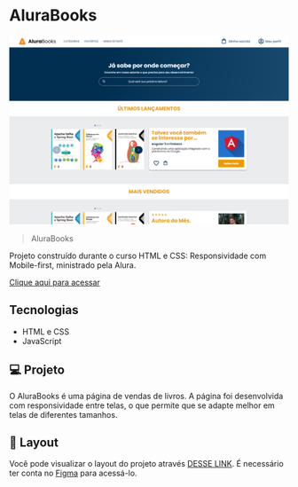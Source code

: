 # AluraBooks

![preview](./public/alurabooks.png)

> AluraBooks

Projeto construído durante o curso HTML e CSS: Responsividade com Mobile-first, ministrado pela Alura.


[Clique aqui para acessar](https://paulomarquesdev.github.io/alurabooks-web-page/)

## Tecnologias

- HTML e CSS
- JavaScript

## 💻 Projeto

O AluraBooks é uma página de vendas de livros. A página foi desenvolvida com responsividade entre telas, o que permite que se adapte melhor em telas de diferentes tamanhos.

## 🔖 Layout

Você pode visualizar o layout do projeto através [DESSE LINK](https://www.figma.com/file/sSMbIqKaGBd66Y8roxTk2p/AluraBooks/duplicate). É necessário ter conta no [Figma](https://figma.com) para acessá-lo.

